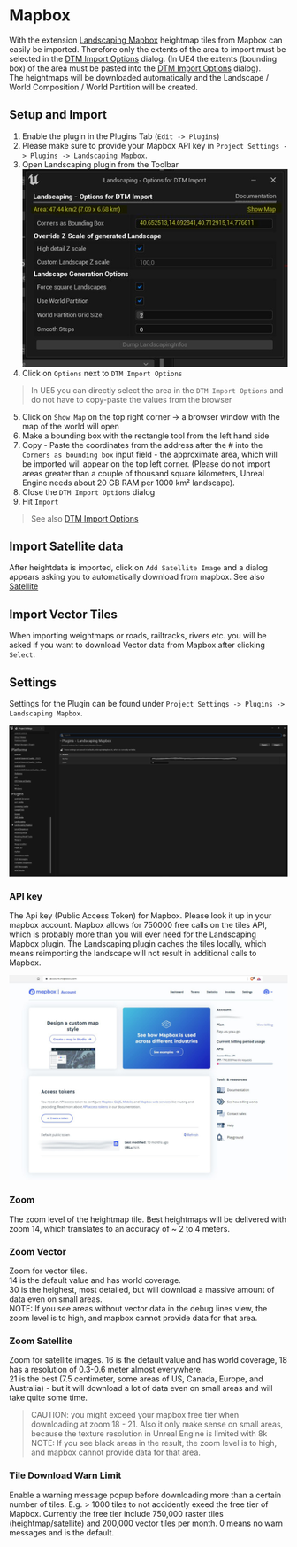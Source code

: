 # Mapbox

With the extension [Landscaping Mapbox](https://www.unrealengine.com/marketplace/en-US/product/landscaping-mapbox) heightmap tiles from Mapbox can easily be imported.
Therefore only the extents of the area to import must be selected in the [DTM Import Options](heights?id=import-area-optional) dialog. (In UE4 the extents (bounding box) of the area must be pasted into the [DTM Import Options](heights?id=import-area-optional) dialog).  
The heightmaps will be downloaded automatically and the Landscape / World Composition / World Partition will be created.  

## Setup and Import

1. Enable the plugin in the Plugins Tab (`Edit -> Plugins`)
2. Please make sure to provide your Mapbox API key in `Project Settings -> Plugins -> Landscaping Mapbox`.
3. Open Landscaping plugin from the Toolbar  
![Landscaping Mapbox](_media/ue4_landscaping_dtm_huge.jpg)  
4. Click on `Options` next to `DTM Import Options`

> In UE5 you can directly select the area in the `DTM Import Options` and do not have to copy-paste the values from the browser  

5. Click on `Show Map` on the top right corner -> a browser window with the map of the world will open
6. Make a bounding box with the rectangle tool from the left hand side
7. Copy - Paste the coordinates from the address after the # into the `Corners as bounding box` input field - the approximate area, which will be imported will appear on the top left corner. (Please do not import areas greater than a couple of thousand square kilometers, Unreal Engine needs about 20 GB RAM per 1000 km² landscape).
8. Close the `DTM Import Options` dialog
9. Hit `Import`

> See also [DTM Import Options](heights?id=import-area-optional)

## Import Satellite data

After heightdata is imported, click on `Add Satellite Image` and a dialog appears asking you to automatically download from mapbox. See also [Satellite](satellite?id=satellite)

## Import Vector Tiles

When importing weightmaps or roads, railtracks, rivers etc. you will be asked if you want to download Vector data from Mapbox after clicking `Select`.

## Settings

Settings for the Plugin can be found under `Project Settings -> Plugins -> Landscaping Mapbox`.

![Mapbox Account](_media/landscaping_mapbox_settings.jpg)

### API key

The Api key (Public Access Token) for Mapbox. Please look it up in your mapbox account. Mapbox allows for 750000 free calls on the tiles API, which is probably more than you will ever need for the Landscaping Mapbox plugin. The Landscaping plugin caches the tiles locally, which means reimporting the landscape will not result in additional calls to Mapbox.

![Mapbox Account](_media/landscaping_mapbox_account.jpg)

### Zoom

The zoom level of the heightmap tile. Best heightmaps will be delivered with zoom 14, which translates to an accuracy of ~ 2 to 4 meters.

### Zoom Vector

Zoom for vector tiles.  
14 is the default value and has world coverage.  
30 is the heighest, most detailed, but will download a massive amount of data even on small areas.  
NOTE: If you see areas without vector data in the debug lines view, the zoom level is to high, and mapbox cannot provide data for that area.

### Zoom Satellite

Zoom for satellite images. 16 is the default value and has world coverage, 18 has a resolution of 0.3-0.6 meter almost everywhere.  
21 is the best (7.5 centimeter, some areas of US, Canada, Europe, and Australia) - but it will download a lot of data even on small areas and will take quite some time.  
> CAUTION: you might exceed your mapbox free tier when downloading at zoom 18 - 21.
> Also it only make sense on small areas, because the texture resolution in Unreal Engine is limited with 8k
NOTE: If you see black areas in the result, the zoom level is to high, and mapbox cannot provide data for that area.  

### Tile Download Warn Limit

Enable a warning message popup before downloading more than a certain number of tiles. E.g. > 1000 tiles to not accidently exeed the free tier of Mapbox.
Currently the free tier include 750,000 raster tiles (heightmap/satellite) and 200,000 vector tiles per month.
0 means no warn messages and is the default.
